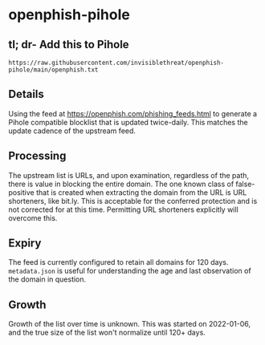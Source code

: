 # openphish-pihole

## tl; dr- Add this to Pihole

`https://raw.githubusercontent.com/invisiblethreat/openphish-pihole/main/openphish.txt`

## Details

Using the feed at https://openphish.com/phishing_feeds.html to generate a Pihole
compatible blocklist that is updated twice-daily. This matches the update
cadence of the upstream feed.

## Processing

The upstream list is URLs, and upon examination, regardless of the path, there
is value in blocking the entire domain. The one known class of false-positive
that is created when extracting the domain from the URL is URL shorteners, like
bit.ly. This is acceptable for the conferred protection and is not corrected for
at this time. Permitting URL shorteners explicitly will overcome this.

## Expiry

The feed is currently configured to retain all domains for 120 days.
`metadata.json` is useful for understanding the age and last observation of the
domain in question.

## Growth

Growth of the list over time is unknown. This was started on 2022-01-06, and the
true size of the list won't normalize until 120+ days.

